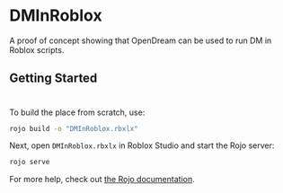 # DMInRoblox
A proof of concept showing that OpenDream can be used to run DM in Roblox scripts.

## Getting Started
#
To build the place from scratch, use:

```bash
rojo build -o "DMInRoblox.rbxlx"
```

Next, open `DMInRoblox.rbxlx` in Roblox Studio and start the Rojo server:

```bash
rojo serve
```

For more help, check out [the Rojo documentation](https://rojo.space/docs).
